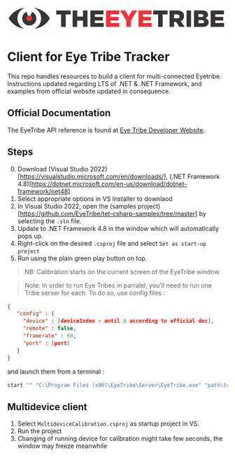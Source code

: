 ![The Eye Tribe](tet_logo.png)

Client for Eye Tribe Tracker
====

This repo handles resources to build a client for multi-connected Eyetribe. Instructions updated regarding LTS of .NET & .NET Framework, and examples from official website updated in consequence.

Official Documentation
----

The EyeTribe API reference is found at [Eye Tribe Developer Website](http://dev.theeyetribe.com/api/).


Steps
----

0. Download (Visual Studio 2022)[https://visualstudio.microsoft.com/en/downloads/], (.NET Framework 4.8)[https://dotnet.microsoft.com/en-us/download/dotnet-framework/net48]
1. Select appropriate options in VS Installer to downlaod
2. In Visual Studio 2022, open the (samples project)[https://github.com/EyeTribe/tet-csharp-samples/tree/master] by selecting the ``.sln`` file.
3. Update to .NET Framework 4.8 in the window which will automatically pops up.
4. Right-click on the desired ``.csproj`` file and select ``Set as start-up project``
5. Run using the plain green play button on top. 

> NB: Calibration starts on the current screen of the EyeTribe window. 

> Note: In order to run Eye Tribes in parralel, you'll need to run one Tribe server for each. To do so, use config files :

```json
{
   "config" : {
     "device" : [deviceIndex - until 8 according to official doc],
     "remote" : false,
     "framerate" : 60,
     "port" : [port]   
   }
}
```

and launch them from a terminal :
```bash
start "" "C:\Program Files (x86)\EyeTribe\Server\EyeTribe.exe" "path\to\config\file\EyeTribe2.cfg"
```

Multidevice client
---

1. Select ``MultideviceCalibration.csproj`` as startup project in VS.
2. Run the project
3. Changing of running device for calibration might take few seconds, the window may freeze meanwhile 